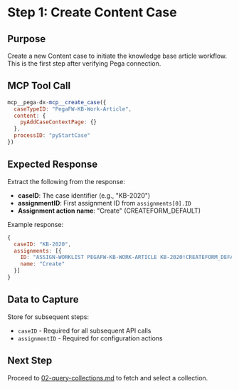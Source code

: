 # Step 1: Create Content Case

## Purpose

Create a new Content case to initiate the knowledge base article workflow. This is the first step after verifying Pega connection.

## MCP Tool Call

```javascript
mcp__pega-dx-mcp__create_case({
  caseTypeID: "PegaFW-KB-Work-Article",
  content: {
    pyAddCaseContextPage: {}
  },
  processID: "pyStartCase"
})
```

## Expected Response

Extract the following from the response:
- **caseID**: The case identifier (e.g., "KB-2020")
- **assignmentID**: First assignment ID from `assignments[0].ID`
- **Assignment action name**: "Create" (CREATEFORM_DEFAULT)

Example response:
```javascript
{
  caseID: "KB-2020",
  assignments: [{
    ID: "ASSIGN-WORKLIST PEGAFW-KB-WORK-ARTICLE KB-2020!CREATEFORM_DEFAULT",
    name: "Create"
  }]
}
```

## Data to Capture

Store for subsequent steps:
- `caseID` - Required for all subsequent API calls
- `assignmentID` - Required for configuration actions

## Next Step

Proceed to [02-query-collections.md](02-query-collections.md) to fetch and select a collection.
